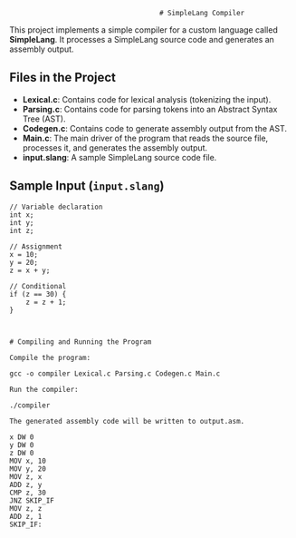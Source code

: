                                          # SimpleLang Compiler

This project implements a simple compiler for a custom language called **SimpleLang**. It processes a SimpleLang source code and generates an assembly output.

## Files in the Project

- **Lexical.c**: Contains code for lexical analysis (tokenizing the input).
- **Parsing.c**: Contains code for parsing tokens into an Abstract Syntax Tree (AST).
- **Codegen.c**: Contains code to generate assembly output from the AST.
- **Main.c**: The main driver of the program that reads the source file, processes it, and generates the assembly output.
- **input.slang**: A sample SimpleLang source code file.

## Sample Input (`input.slang`)

```plaintext
// Variable declaration 
int x;
int y; 
int z; 

// Assignment 
x = 10; 
y = 20; 
z = x + y; 

// Conditional 
if (z == 30) { 
    z = z + 1; 
}



# Compiling and Running the Program

Compile the program:

gcc -o compiler Lexical.c Parsing.c Codegen.c Main.c

Run the compiler:

./compiler

The generated assembly code will be written to output.asm.

x DW 0
y DW 0
z DW 0
MOV x, 10
MOV y, 20
MOV z, x
ADD z, y
CMP z, 30
JNZ SKIP_IF
MOV z, z
ADD z, 1
SKIP_IF:
